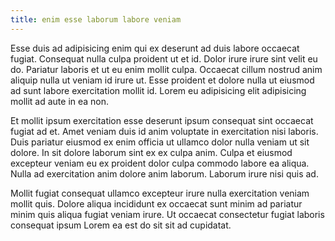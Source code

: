 ```yaml
---
title: enim esse laborum labore veniam
---
```


Esse duis ad adipisicing enim qui ex deserunt ad duis labore occaecat fugiat. Consequat nulla culpa proident ut et id. Dolor irure irure sint velit eu do. Pariatur laboris et ut eu enim mollit culpa. Occaecat cillum nostrud anim aliquip nulla ut veniam id irure ut. Esse proident et dolore nulla ut eiusmod ad sunt labore exercitation mollit id. Lorem eu adipisicing elit adipisicing mollit ad aute in ea non.

Et mollit ipsum exercitation esse deserunt ipsum consequat sint occaecat fugiat ad et. Amet veniam duis id anim voluptate in exercitation nisi laboris. Duis pariatur eiusmod ex enim officia ut ullamco dolor nulla veniam ut sit dolore. In sit dolore laborum sint ex ex culpa anim. Culpa et eiusmod excepteur veniam eu ex proident dolor culpa commodo labore ea aliqua. Nulla ad exercitation anim dolore anim laborum. Laborum irure nisi quis ad.

Mollit fugiat consequat ullamco excepteur irure nulla exercitation veniam mollit quis. Dolore aliqua incididunt ex occaecat sunt minim ad pariatur minim quis aliqua fugiat veniam irure. Ut occaecat consectetur fugiat laboris consequat ipsum Lorem ea est do sit sit ad cupidatat.